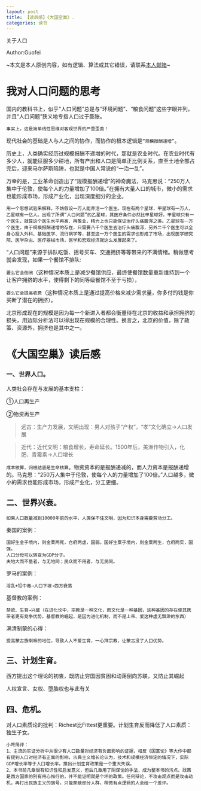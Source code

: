 ```yaml
---
layout: post
title: 【读后感】《大国空巢》.
categories: 读书
---
```


关于人口

Author:Guofei

~本文是本人原创内容，如有逻辑、算法或其它错误，请联系[本人邮箱](mailto:guofei@foxmail.com)~

# 我对人口问题的思考

国内的教科书上，似乎“人口问题”总是与“环境问题”、“粮食问题”这些字眼并列，并且“人口问题”狭义地专指人口过于膨胀。

`事实上，这是简单线性思维对客观世界的严重歪曲！`

现代社会的基础是人与人之间的协作，而协作的根本逻辑是`“规模报酬递增”`。

历史上，人类确实经历过规模报酬不递增的时代，那就是农业时代。在农业时代有多少人，就能征服多少耕地，所有产出和人口是简单正比例关系，直至土地全部占完后，迎来马尔萨斯陷阱，也就是中国人常说的“一治一乱”。

万幸的是，工业革命创造出了“规模报酬递增”的神奇魔法，马克思说：“250万人集中于伦敦，使每个人的力量增加了100倍。”在拥有大量人口的城市，微小的需求也能形成市场，形成产业化，出现深度细分的企业。

```
用一个思想试验来解释。不妨假设一万人能养活一个医生。现在有两个星球，甲星球有一万人，乙星球有一亿人。出现了所谓“人口问题”的乙星球，其医疗条件必然比甲星球好。甲星球只有一个医生，就算这个医生水平再高、再敬业，精力上也只能保证治疗头痛腹泻之类。乙星球有一万个医生，由于规模报酬递增的存在，只需要八千个医生去治疗头痛腹泻，另外二千个医生可以全身心投入外科、基础医学、流行病学等，甚至这一万个医生的需求也形成了市场，出现医学研究院、医学杂志、医疗器械市场，医学和宏观经济就这么发展起来了。
```



“人口问题”来源于排队吃饭、摇号买车、交通拥挤等等带来的不满情绪。稍做思考就会发现，如果一个餐馆不排队:

`要么它会倒闭`（这种情况本质上是减少餐馆供应，最终使餐馆数量重新维持到一个让客户拥挤的水平，使得剩下的同等级餐馆不至于亏损），

`要么它会提高收费`（这种情况本质上是通过提高价格来减少需求量，你多付的钱是你买断了潜在的拥挤）。

北京形成现在的规模是因为每一个新进入者都会衡量待在北京的收益和承担拥挤的损失，用边际分析法可以得出现在规模的合理性。换言之，北京的价值，除了政策、资源外，拥挤也是其中之一。

# 《大国空巢》读后感

### 一、世界人口。

人类社会存在与发展的基本支柱：

①人口再生产

②物资再生产

>远古：生产力发展，文明出现：男人对孩子“产权”，“孝”文化确立→人口发展

>近代：近代文明：粮食增长，寿命延长。1500年后，美洲作物引入，化肥、青霉素→人口增长

`成本核算，归根结底是生命核算`。物资资本的是报酬递减的，而人力资本是报酬递增的。马克思：“250万人集中于伦敦，使每个人的力量增加了100倍。”人口越多，微小的需求也能形成市场，形成产业化，分工更细。

## 二、世界兴衰。

`如果人口数量减到10000年前的水平，人类保不住文明，因为知识本身需要劳动分工。`

秦国的案例：

```
国好生金于境内，则金粟两死，仓府两虚，国弱。国好生粟于境内，则金粟两生，仓府两实，国强。
人口分母可以转变为GDP分子。
夫地大而不垦者，与无地同；民众而不用者，与无民同。
```

罗马的案例：

```
淫乱+铅中毒→人口下坡→西方衰落
```

基督教的案例：

```
禁欲、生育→兴盛（在进化论中，宗教是一种文化，而文化是一种基因，这种基因的存在使其携带者更有竞争优势。基督教的崛起，是因为进化机制，而不是上帝、爱这种虚无飘渺的东西）
```

满清制蒙的心得：

```
提高蒙古族喇嘛的地位，导致人人不爱生育，一心拜宗教，让蒙古没了人口优势。
```

## 三、计划生育。

西方提出这个理论的初衷，既防止穷国因贫困和动荡倒向苏联，又防止其崛起

人权宣言、女权、堕胎权也与此有关

## 四、危机。

对人口素质论的批判：Richest比Fittest更重要。计划生育反而降低了人口素质：独生子女。

```
小咚简评：
1、主流的实证分析中从很少有人口数量对经济有负面影响的证据，相反《国富论》等大作中都有提到人口对经济有正面的影响，古典主义增长论认为，技术和规模经济恒定的情况下，实际GDP增长率等于人口增长率。推出计划生育政策是一个重大失误。
2、本书前几章很有知识性和启发意义，但后几章用了阴谋论的手法，成为整本书的污点。政策是西方国家的别有用心推行的，并不能证明就是个坏的政策。任何辩论，不攻击观点而是攻击动机，再打出民族主义的旗号，只能蒙蔽部分人群，稍微有点逻辑的人会给一个差评。
```
